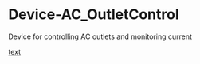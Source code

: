# Device-AC_OutletControl
Device for controlling AC outlets and monitoring current




[text](Firmware/Device-AC_OutletControl-Firmware/src/main.cpp)